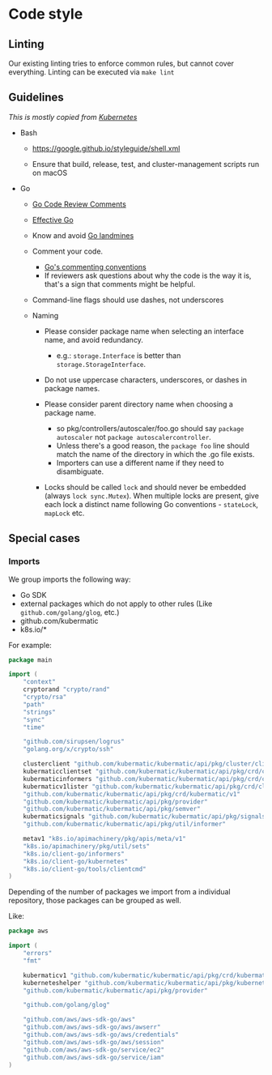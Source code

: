 # Code style

## Linting

Our existing linting tries to enforce common rules, but cannot cover everything.
Linting can be executed via `make lint`

## Guidelines

*This is mostly copied from [Kubernetes](https://github.com/kubernetes/community/blob/b3349d5b1354df814b67bbdee6890477f3c250cb/contributors/guide/coding-conventions.md#code-conventions)*

  - Bash

    - https://google.github.io/styleguide/shell.xml

    - Ensure that build, release, test, and cluster-management scripts run on
macOS

  - Go

    - [Go Code Review
Comments](https://github.com/golang/go/wiki/CodeReviewComments)

    - [Effective Go](https://golang.org/doc/effective_go.html)

    - Know and avoid [Go landmines](https://gist.github.com/lavalamp/4bd23295a9f32706a48f)

    - Comment your code.
      - [Go's commenting
conventions](http://blog.golang.org/godoc-documenting-go-code)
      - If reviewers ask questions about why the code is the way it is, that's a
sign that comments might be helpful.

    - Command-line flags should use dashes, not underscores

    - Naming
      - Please consider package name when selecting an interface name, and avoid
redundancy.

          - e.g.: `storage.Interface` is better than `storage.StorageInterface`.

      - Do not use uppercase characters, underscores, or dashes in package
names.
      - Please consider parent directory name when choosing a package name.

          - so pkg/controllers/autoscaler/foo.go should say `package autoscaler`
not `package autoscalercontroller`.
          - Unless there's a good reason, the `package foo` line should match
the name of the directory in which the .go file exists.
          - Importers can use a different name if they need to disambiguate.

      - Locks should be called `lock` and should never be embedded (always `lock
sync.Mutex`). When multiple locks are present, give each lock a distinct name
following Go conventions - `stateLock`, `mapLock` etc.

## Special cases

### Imports

We group imports the following way:
- Go SDK
- external packages which do not apply to other rules (Like `github.com/golang/glog`, etc.)
- github.com/kubermatic
- k8s.io/*

For example:
```go
package main

import (
	"context"
	cryptorand "crypto/rand"
	"crypto/rsa"
	"path"
	"strings"
	"sync"
	"time"

	"github.com/sirupsen/logrus"
	"golang.org/x/crypto/ssh"

	clusterclient "github.com/kubermatic/kubermatic/api/pkg/cluster/client"
	kubermaticclientset "github.com/kubermatic/kubermatic/api/pkg/crd/client/clientset/versioned"
	kubermaticinformers "github.com/kubermatic/kubermatic/api/pkg/crd/client/informers/externalversions"
	kubermaticv1lister "github.com/kubermatic/kubermatic/api/pkg/crd/client/listers/kubermatic/v1"
	"github.com/kubermatic/kubermatic/api/pkg/crd/kubermatic/v1"
	"github.com/kubermatic/kubermatic/api/pkg/provider"
	"github.com/kubermatic/kubermatic/api/pkg/semver"
	kubermaticsignals "github.com/kubermatic/kubermatic/api/pkg/signals"
	"github.com/kubermatic/kubermatic/api/pkg/util/informer"

	metav1 "k8s.io/apimachinery/pkg/apis/meta/v1"
	"k8s.io/apimachinery/pkg/util/sets"
	"k8s.io/client-go/informers"
	"k8s.io/client-go/kubernetes"
	"k8s.io/client-go/tools/clientcmd"
)

```

Depending of the number of packages we import from a individual repository, those packages can be grouped as well.

Like:
```go
package aws

import (
	"errors"
	"fmt"

	kubermaticv1 "github.com/kubermatic/kubermatic/api/pkg/crd/kubermatic/v1"
	kuberneteshelper "github.com/kubermatic/kubermatic/api/pkg/kubernetes"
	"github.com/kubermatic/kubermatic/api/pkg/provider"

	"github.com/golang/glog"

	"github.com/aws/aws-sdk-go/aws"
	"github.com/aws/aws-sdk-go/aws/awserr"
	"github.com/aws/aws-sdk-go/aws/credentials"
	"github.com/aws/aws-sdk-go/aws/session"
	"github.com/aws/aws-sdk-go/service/ec2"
	"github.com/aws/aws-sdk-go/service/iam"
)
```
